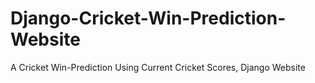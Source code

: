 # Django-Cricket-Win-Prediction-Website
A Cricket Win-Prediction Using Current Cricket Scores, Django Website

